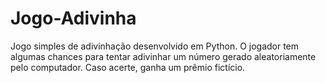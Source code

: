 # Jogo-Adivinha
Jogo simples de adivinhação desenvolvido em Python. O jogador tem algumas chances para tentar adivinhar um número gerado aleatoriamente pelo computador. Caso acerte, ganha um prêmio fictício.
